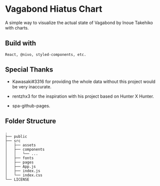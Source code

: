 # Vagabond Hiatus Chart

A simple way to visualize the actual state of Vagabond by Inoue Takehiko with charts.

## Build with

```
React, @nivo, styled-components, etc.
```

## Special Thanks

- Kawasaki#3316 for providing the whole data without this project would be very inaccurate.

- rentzhx3 for the inspiration with his project based on Hunter X Hunter.

- spa-github-pages.

## Folder Structure

</div>

    .
    ├── public
    ├── src
    │   ├── assets
    │   ├── components
    │   │   └── ...
    │   ├── fonts
    │   ├── pages
    │   ├── App.js
    │   ├── index.js
    │   └── index.css
    └── LICENSE

<div style="margin: 4em 0 2em 0">
